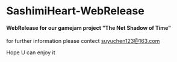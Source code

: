
# SashimiHeart-WebRelease

#### WebRelease for our gamejam project "The Net Shadow of Time"

for further information please contect suyuchen123@163.com

Hope U can enjoy it

